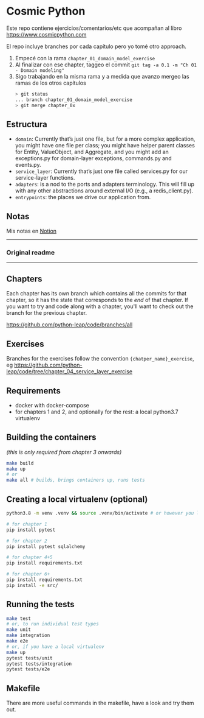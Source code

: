 # Cosmic Python

Este repo contiene ejercicios/comentarios/etc que acompañan al libro https://www.cosmicpython.com

El repo incluye branches por cada capítulo pero yo tomé otro approach.

1. Empecé con la rama `chapter_01_domain_model_exercise`
1. Al finalizar con ese chapter, taggeo el commit `git tag -a 0.1 -m "Ch 01 - Domain modeling"`
1. Sigo trabajando en la misma rama y a medida que avanzo mergeo las ramas de los otros capítulos
    ```bash
    > git status
    ... branch chapter_01_domain_model_exercise
    > git merge chapter_0x
    ```

## Estructura

-   `domain`: Currently that’s just one file, but for a more complex application, you might have one file per class; you might have helper parent classes for Entity, ValueObject, and Aggregate, and you might add an exceptions.py for domain-layer exceptions, commands.py and events.py.
-   `service_layer`: Currently that’s just one file called services.py for our service-layer functions.
-   `adapters`: is a nod to the ports and adapters terminology. This will fill up with any other abstractions around external I/O (e.g., a redis_client.py).
-   `entrypoints`: the places we drive our application from.

## Notas

Mis notas en [Notion](https://marcorichetta.notion.site/Cosmic-Python-ba8357d1ede943df909c10fb4b518fff?pvs=4)

---

### Original readme

---

## Chapters

Each chapter has its own branch which contains all the commits for that chapter,
so it has the state that corresponds to the _end_ of that chapter. If you want
to try and code along with a chapter, you'll want to check out the branch for the
previous chapter.

https://github.com/python-leap/code/branches/all

## Exercises

Branches for the exercises follow the convention `{chatper_name}_exercise`, eg
https://github.com/python-leap/code/tree/chapter_04_service_layer_exercise

## Requirements

-   docker with docker-compose
-   for chapters 1 and 2, and optionally for the rest: a local python3.7 virtualenv

## Building the containers

_(this is only required from chapter 3 onwards)_

```sh
make build
make up
# or
make all # builds, brings containers up, runs tests
```

## Creating a local virtualenv (optional)

```sh
python3.8 -m venv .venv && source .venv/bin/activate # or however you like to create virtualenvs

# for chapter 1
pip install pytest

# for chapter 2
pip install pytest sqlalchemy

# for chapter 4+5
pip install requirements.txt

# for chapter 6+
pip install requirements.txt
pip install -e src/
```

<!-- TODO: use a make pipinstall command -->

## Running the tests

```sh
make test
# or, to run individual test types
make unit
make integration
make e2e
# or, if you have a local virtualenv
make up
pytest tests/unit
pytest tests/integration
pytest tests/e2e
```

## Makefile

There are more useful commands in the makefile, have a look and try them out.
